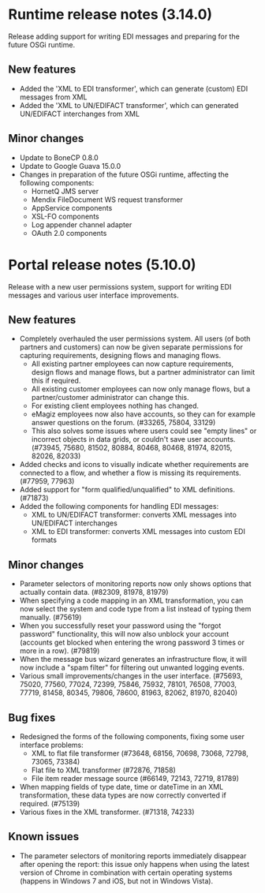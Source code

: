 # Runtime release notes (3.14.0)
Release adding support for writing EDI messages and preparing for the future OSGi runtime.
## New features
- Added the 'XML to EDI transformer', which can generate (custom) EDI messages from XML
- Added the 'XML to UN/EDIFACT transformer', which can generated UN/EDIFACT interchanges from XML
## Minor changes
- Update to BoneCP 0.8.0
- Update to Google Guava 15.0.0
- Changes in preparation of the future OSGi runtime, affecting the following components:
  - HornetQ JMS server
  - Mendix FileDocument WS request transformer
  - AppService components
  - XSL-FO components
  - Log appender channel adapter
  - OAuth 2.0 components

# Portal release notes (5.10.0)
Release with a new user permissions system, support for writing EDI messages and various user interface improvements.
## New features
- Completely overhauled the user permissions system. All users (of both partners and customers) can now be given separate permissions for capturing requirements, designing flows and managing flows.
  - All existing partner employees can now capture requirements, design flows and manage flows, but a partner administrator can limit this if required.
  - All existing customer employees can now only manage flows, but a partner/customer administrator can change this.
  - For existing client employees nothing has changed.
  - eMagiz employees now also have accounts, so they can for example answer questions on the forum. (#33265, 75804, 33129)
  - This also solves some issues where users could see "empty lines" or incorrect objects in data grids, or couldn't save user accounts. (#73945, 75680, 81502, 80884, 80468, 80468, 81974, 82015, 82026, 82033)
- Added checks and icons to visually indicate whether requirements are connected to a flow, and whether a flow is missing its requirements. (#77959, 77963)
- Added support for "form qualified/unqualified" to XML definitions. (#71873)
- Added the following components for handling EDI messages:
  - XML to UN/EDIFACT transformer: converts XML messages into UN/EDIFACT interchanges
  - XML to EDI transformer: converts XML messages into custom EDI formats
## Minor changes
- Parameter selectors of monitoring reports now only shows options that actually contain data. (#82309, 81978, 81979)
- When specifying a code mapping in an XML transformation, you can now select the system and code type from a list instead of typing them manually. (#75619)
- When you successfully reset your password using the "forgot password" functionality, this will now also unblock your account (accounts get blocked when entering the wrong password 3 times or more in a row). (#79819)
- When the message bus wizard generates an infrastructure flow, it will now include a "spam filter" for filtering out unwanted logging events.
- Various small improvements/changes in the user interface. (#75693, 75020, 77560, 77024, 72399, 75846, 75932, 78101, 76508, 77003, 77719, 81458, 80345, 79806, 78600, 81963, 82062, 81970, 82040)
## Bug fixes
- Redesigned the forms of the following components, fixing some user interface problems:
  - XML to flat file transformer (#73648, 68156, 70698, 73068, 72798, 73065, 73384)
  - Flat file to XML transformer (#72876, 71858)
  - File item reader message source (#66149, 72143, 72719, 81789)
- When mapping fields of type date, time or dateTime in an XML transformation, these data types are now correctly converted if required. (#75139)
- Various fixes in the XML transformer. (#71318, 74233)
## Known issues
- The parameter selectors of monitoring reports immediately disappear after opening the report: this issue only happens when using the latest version of Chrome in combination with certain operating systems (happens in Windows 7 and iOS, but not in Windows Vista).
